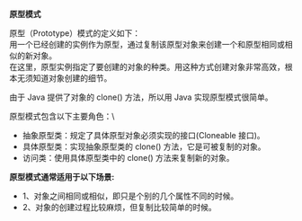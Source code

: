 **原型模式**

原型（Prototype）模式的定义如下：\
用一个已经创建的实例作为原型，通过复制该原型对象来创建一个和原型相同或相似的新对象。\
在这里，原型实例指定了要创建的对象的种类。用这种方式创建对象非常高效，根本无须知道对象创建的细节。

由于 Java 提供了对象的 clone() 方法，所以用 Java 实现原型模式很简单。

原型模式包含以下主要角色：\
* 抽象原型类：规定了具体原型对象必须实现的接口(Cloneable 接口)。
* 具体原型类：实现抽象原型类的 clone() 方法，它是可被复制的对象。
* 访问类：使用具体原型类中的 clone() 方法来复制新的对象。

**原型模式通常适用于以下场景:**
 * 1、对象之间相同或相似，即只是个别的几个属性不同的时候。
 * 2、对象的创建过程比较麻烦，但复制比较简单的时候。



